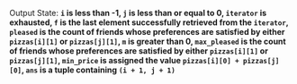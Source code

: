 Output State: **`i` is less than -1, `j` is less than or equal to 0, `iterator` is exhausted, `f` is the last element successfully retrieved from the `iterator`, `pleased` is the count of friends whose preferences are satisfied by either `pizzas[i][1]` or `pizzas[j][1]`, `m` is greater than 0, `max_pleased` is the count of friends whose preferences are satisfied by either `pizzas[i][1]` or `pizzas[j][1]`, `min_price` is assigned the value `pizzas[i][0] + pizzas[j][0]`, `ans` is a tuple containing `(i + 1, j + 1)`**